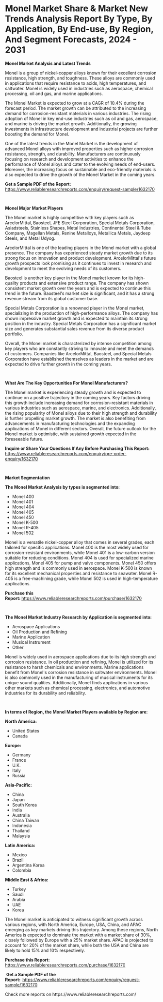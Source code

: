 <p><h1>Monel Market Share & Market New Trends Analysis Report By Type, By Application, By End-use, By Region, And Segment Forecasts, 2024 - 2031</h1></p><p><strong>Monel Market Analysis and Latest Trends</strong></p>
<p><p>Monel is a group of nickel-copper alloys known for their excellent corrosion resistance, high strength, and toughness. These alloys are commonly used in applications that require resistance to acids, high temperatures, and saltwater. Monel is widely used in industries such as aerospace, chemical processing, oil and gas, and marine applications.</p><p>The Monel Market is expected to grow at a CAGR of 10.4% during the forecast period. The market growth can be attributed to the increasing demand for corrosion-resistant materials in various industries. The rising adoption of Monel in key end-use industries such as oil and gas, aerospace, and marine is driving the market growth. Additionally, the growing investments in infrastructure development and industrial projects are further boosting the demand for Monel.</p><p>One of the latest trends in the Monel Market is the development of advanced Monel alloys with improved properties such as higher corrosion resistance, strength, and durability. Manufacturers are continuously focusing on research and development activities to enhance the performance of Monel alloys and cater to the evolving needs of end-users. Moreover, the increasing focus on sustainable and eco-friendly materials is also expected to drive the growth of the Monel Market in the coming years.</p></p>
<p><strong>Get a Sample PDF of the Report:&nbsp;</strong> <a href="https://www.reliableresearchreports.com/enquiry/request-sample/1632170">https://www.reliableresearchreports.com/enquiry/request-sample/1632170</a></p>
<p>&nbsp;</p>
<p><strong>Monel Major Market Players</strong></p>
<p><p>The Monel market is highly competitive with key players such as ArcelorMittal, Baosteel, JFE Steel Corporation, Special Metals Corporation, Asiadsteels, Stainless Shapes, Metal Industries, Continental Steel & Tube Company, Magellan Metals, Renine Metalloys, Metallica Metals, Jaydeep Steels, and Metal Udyog. </p><p>ArcelorMittal is one of the leading players in the Monel market with a global presence. The company has experienced steady market growth due to its strong focus on innovation and product development. ArcelorMittal's future growth prospects look promising as it continues to invest in research and development to meet the evolving needs of its customers.</p><p>Baosteel is another key player in the Monel market known for its high-quality products and extensive product range. The company has shown consistent market growth over the years and is expected to continue this trend in the future. Baosteel's market size is significant, and it has a strong revenue stream from its global customer base.</p><p>Special Metals Corporation is a renowned player in the Monel market, specializing in the production of high-performance alloys. The company has shown impressive market growth and is expected to maintain its strong position in the industry. Special Metals Corporation has a significant market size and generates substantial sales revenue from its diverse product portfolio.</p><p>Overall, the Monel market is characterized by intense competition among key players who are constantly striving to innovate and meet the demands of customers. Companies like ArcelorMittal, Baosteel, and Special Metals Corporation have established themselves as leaders in the market and are expected to drive further growth in the coming years.</p></p>
<p>&nbsp;</p>
<p><strong>What Are The Key Opportunities For Monel Manufacturers?</strong></p>
<p><p>The Monel market is experiencing steady growth and is expected to continue on a positive trajectory in the coming years. Key factors driving this growth include increasing demand for corrosion-resistant materials in various industries such as aerospace, marine, and electronics. Additionally, the rising popularity of Monel alloys due to their high strength and durability is further propelling market growth. The market is also benefiting from advancements in manufacturing technologies and the expanding applications of Monel in different sectors. Overall, the future outlook for the Monel market is optimistic, with sustained growth expected in the foreseeable future.</p></p>
<p><strong>Inquire or Share Your Questions If Any Before Purchasing This Report:</strong> <a href="https://www.reliableresearchreports.com/enquiry/pre-order-enquiry/1632170">https://www.reliableresearchreports.com/enquiry/pre-order-enquiry/1632170</a></p>
<p>&nbsp;</p>
<p><strong>Market Segmentation</strong></p>
<p><strong>The Monel Market Analysis by types is segmented into:</strong></p>
<p><ul><li>Monel 400</li><li>Monel 401</li><li>Monel 404</li><li>Monel 405</li><li>Monel 450</li><li>Monel K-500</li><li>Monel R-405</li><li>Monel 502</li></ul></p>
<p><p>Monel is a versatile nickel-copper alloy that comes in several grades, each tailored for specific applications. Monel 400 is the most widely used for corrosion-resistant environments, while Monel 401 is a low-carbon version suitable for reducing conditions. Monel 404 is used for specialized marine applications, Monel 405 for pump and valve components. Monel 450 offers high strength and is commonly used in aerospace. Monel K-500 is known for its excellent mechanical properties and resistance to seawater. Monel R-405 is a free-machining grade, while Monel 502 is used in high-temperature applications.</p></p>
<p><strong>Purchase this Report:&nbsp;</strong><a href="https://www.reliableresearchreports.com/purchase/1632170">https://www.reliableresearchreports.com/purchase/1632170</a></p>
<p>&nbsp;</p>
<p><strong>The Monel Market Industry Research by Application is segmented into:</strong></p>
<p><ul><li>Aerospace Applications</li><li>Oil Production and Refining</li><li>Marine Application</li><li>Musical Instrument</li><li>Other</li></ul></p>
<p><p>Monel is widely used in aerospace applications due to its high strength and corrosion resistance. In oil production and refining, Monel is utilized for its resistance to harsh chemicals and environments. Marine applications benefit from Monel's corrosion resistance in saltwater environments. Monel is also commonly used in the manufacturing of musical instruments for its unique sound qualities. Additionally, Monel finds applications in various other markets such as chemical processing, electronics, and automotive industries for its durability and reliability.</p></p>
<p>&nbsp;</p>
<p><strong>In terms of Region, the Monel Market Players available by Region are:</strong></p>
<p>
    <p> <strong> North America: </strong>
        <ul>
            <li>United States</li>
            <li>Canada</li>
        </ul>
        </p> 
    <p> <strong> Europe: </strong>
        <ul>
            <li>Germany</li>
            <li>France</li>
            <li>U.K.</li>
            <li>Italy</li>
            <li>Russia</li>
        </ul>
        </p> 
    <p> <strong> Asia-Pacific: </strong>
        <ul>
            <li>China</li>
            <li>Japan</li>
            <li>South Korea</li>
            <li>India</li>
            <li>Australia</li>
            <li>China Taiwan</li>
            <li>Indonesia</li>
            <li>Thailand</li>
            <li>Malaysia</li>
        </ul>
        </p> 
    <p> <strong> Latin America: </strong>
        <ul>
            <li>Mexico</li>
            <li>Brazil</li>
            <li>Argentina Korea</li>
            <li>Colombia</li>
        </ul>
        </p> 
    <p> <strong> Middle East & Africa: </strong>
        <ul>
            <li>Turkey</li>
            <li>Saudi</li>
            <li>Arabia</li>
            <li>UAE</li>
            <li>Korea</li>
        </ul>
    </p>
    </p>
<p><p>The Monel market is anticipated to witness significant growth across various regions, with North America, Europe, USA, China, and APAC emerging as key markets driving this trajectory. Among these regions, North America is expected to dominate the market with a market share of 30%, closely followed by Europe with a 25% market share. APAC is projected to account for 20% of the market share, while both the USA and China are likely to hold 15% and 10% respectively.</p></p>
<p><strong>Purchase this Report: </strong><a href="https://www.reliableresearchreports.com/purchase/1632170">https://www.reliableresearchreports.com/purchase/1632170</a></p>
<p>&nbsp;<strong>Get a Sample PDF of the Report:&nbsp;&nbsp;</strong><a href="https://www.reliableresearchreports.com/enquiry/request-sample/1632170">https://www.reliableresearchreports.com/enquiry/request-sample/1632170</a></p>
<p><strong></strong></p>
<p>Check more reports on https://www.reliableresearchreports.com/</p>